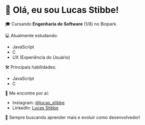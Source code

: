 # 👋 Olá, eu sou Lucas Stibbe!

🎓 Cursando **Engenharia de Software** (1/8) no Biopark.

💻 Atualmente estudando:
- JavaScript
- C
- UX (Experiência do Usuário)

🛠️ Principais habilidades:
- JavaScript
- C

📱 Me encontre por aí:
- Instagram: [@lucas_stibbe](https://www.instagram.com/lucas_stibbe)
- LinkedIn: [Lucas Stibbe](https://www.linkedin.com/in/lucas-stibbe)

🚀 Sempre buscando aprender mais e evoluir como desenvolvedor!
<!---
lucasstibbe/lucasstibbe is a ✨ special ✨ repository because its `README.md` (this file) appears on your GitHub profile.
You can click the Preview link to take a look at your changes.
--->
